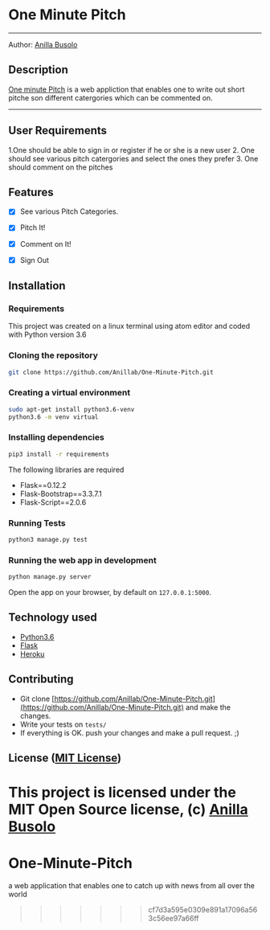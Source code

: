 
One Minute Pitch
===================

- - - -
Author: [Anilla Busolo](https://github.com/Anillab)
## Description
[One minute Pitch](https://github.com/Anillab/One-Minute-Pitch) is a web appliction that enables one to write out short pitche son different catergories which can be commented on.

------------------------------------------------------------------------

## User Requirements
1.One should be able to sign in or register if he or she is a new user
2. One should see various pitch catergories and select the ones they prefer
3. One should  comment on the pitches


## Features

+ [x] See various Pitch Categories.
+ [x] Pitch It!
+ [x] Comment on It!
+ [x] Sign Out



## Installation

### Requirements
This project was created on a linux terminal using atom editor and coded with Python
version 3.6

### Cloning the repository
```bash
git clone https://github.com/Anillab/One-Minute-Pitch.git
```

### Creating a virtual environment
```bash
sudo apt-get install python3.6-venv
python3.6 -m venv virtual
```

### Installing dependencies
```bash
pip3 install -r requirements
```
The following libraries are required
* Flask==0.12.2
* Flask-Bootstrap==3.3.7.1
* Flask-Script==2.0.6



### Running Tests
```bash
python3 manage.py test
```

### Running the web app in development
```bash
python manage.py server
```
Open the app on your browser, by default on `127.0.0.1:5000`.

<!-- ## Live Demo -->





## Technology used

* [Python3.6](https://www.python.org/)
* [Flask](http://flask.pocoo.org/)
* [Heroku](https://heroku.com)

## Contributing

- Git clone [https://github.com/Anillab/One-Minute-Pitch.git](https://github.com/Anillab/One-Minute-Pitch.git) and make the changes.
- Write your tests on `tests/`
- If everything is OK. push your changes and make a pull request. ;)

## License ([MIT License](http://choosealicense.com/licenses/mit/))

This project is licensed under the MIT Open Source license, (c) [Anilla Busolo ](https://github.com/Anillab)
=======
# One-Minute-Pitch
a web application that enables one to catch up with news from all over the world
>>>>>>> cf7d3a595e0309e891a17096a563c56ee97a66ff
